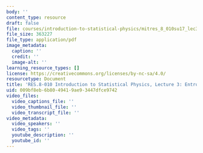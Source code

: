 ```yaml
---
body: ''
content_type: resource
draft: false
file: courses/introduction-to-statistical-physics/mitres_8_010su17_lec3.pdf
file_size: 363227
file_type: application/pdf
image_metadata:
  caption: ''
  credit: ''
  image-alt: ''
learning_resource_types: []
license: https://creativecommons.org/licenses/by-nc-sa/4.0/
resourcetype: Document
title: 'RES.8-010 Introduction to Statistical Physics, Lecture 3: Entropy from Information'
uid: 009bf8eb-6b80-4941-9ae9-3447dfce9742
video_files:
  video_captions_file: ''
  video_thumbnail_file: ''
  video_transcript_file: ''
video_metadata:
  video_speakers: ''
  video_tags: ''
  youtube_description: ''
  youtube_id: ''
---
```

